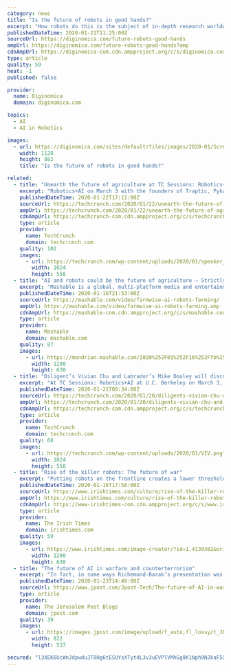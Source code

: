```yaml
---
category: news
title: "Is the future of robots in good hands?"
excerpt: "How robots do this is the subject of in-depth research worldwide, including at NASA’s Johnson Space Center, using different combinations of sensors, point clouds, object libraries, and artificial intelligence (AI), among other technologies. For example, NASA’s Robonaut 2 humanoid is being trained to recognise, pick up, and use tools in ..."
publishedDateTime: 2020-01-21T11:25:00Z
sourceUrl: https://diginomica.com/future-robots-good-hands
ampUrl: https://diginomica.com/future-robots-good-hands?amp
cdnAmpUrl: https://diginomica-com.cdn.ampproject.org/c/s/diginomica.com/future-robots-good-hands?amp
type: article
quality: 59
heat: -1
published: false

provider:
  name: Diginomica
  domain: diginomica.com

topics:
  - AI
  - AI in Robotics

images:
  - url: https://diginomica.com/sites/default/files/images/2020-01/Screenshot%202020-01-21%20at%2010.58.55.png
    width: 1128
    height: 882
    title: "Is the future of robots in good hands?"

related:
  - title: "Unearth the future of agriculture at TC Sessions: Robotics+AI with the CEOs of Traptic, Farmwise and Pyka"
    excerpt: "Robotics+AI on March 3 with the founders of Traptic, Pyka, and Farmwise. Traptic, and its co-founder and CEO Lewis Anderson, you may remember from Disrupt SF 2019, where it was a finalist in the Startup Battlefield. The company has developed a robotic berry picker that identifies ripe strawberries and plucks them off the plants with a gentle grip."
    publishedDateTime: 2020-01-22T17:11:00Z
    sourceUrl: https://techcrunch.com/2020/01/22/unearth-the-future-of-agriculture-at-tc-sessions-roboticsai-with-the-ceos-of-traptic-farmwise-and-pyka/
    ampUrl: https://techcrunch.com/2020/01/22/unearth-the-future-of-agriculture-at-tc-sessions-roboticsai-with-the-ceos-of-traptic-farmwise-and-pyka/amp/
    cdnAmpUrl: https://techcrunch-com.cdn.ampproject.org/c/s/techcrunch.com/2020/01/22/unearth-the-future-of-agriculture-at-tc-sessions-roboticsai-with-the-ceos-of-traptic-farmwise-and-pyka/amp/
    type: article
    provider:
      name: TechCrunch
      domain: techcrunch.com
    quality: 102
    images:
      - url: https://techcrunch.com/wp-content/uploads/2020/01/speaker_3_robotics_agrotech-2.png?w=1024
        width: 1024
        height: 558
  - title: "AI and robots could be the future of agriculture — Strictly Robots"
    excerpt: "Mashable is a global, multi-platform media and entertainment company. Powered by its own proprietary technology, Mashable is the go-to source for tech, digital culture and entertainment content for its dedicated and influential audience around the globe. ©2020 Mashable, Inc. All Rights Reserved. Mashable, MashBash and Mashable House are among ..."
    publishedDateTime: 2020-01-16T21:53:00Z
    sourceUrl: https://mashable.com/video/farmwise-ai-robots-farming/
    ampUrl: https://mashable.com/video/farmwise-ai-robots-farming.amp
    cdnAmpUrl: https://mashable-com.cdn.ampproject.org/c/s/mashable.com/video/farmwise-ai-robots-farming.amp
    type: article
    provider:
      name: Mashable
      domain: mashable.com
    quality: 87
    images:
      - url: https://mondrian.mashable.com/2020%252F01%252F16%252Ffb%252F4ce1af61f56d418791bd1943a0e241bf.d3358.png%252F1200x630.png?signature=2_OfVvw_btp4UlWKx25cVJvrcxI=
        width: 1200
        height: 630
  - title: "Diligent’s Vivian Chu and Labrador’s Mike Dooley will discuss assistive robotics at TC Sessions: Robotics+AI"
    excerpt: "At TC Sessions: Robotics+AI at U.C. Berkeley on March 3, we’ll be speaking with a pair of founders developing offerings for precisely these needs. Vivian Chu is the cofounder and CEO of Diligent Robotics. The company has developed the Moxi robot to help assist with chores and other non-patient tasks, in order to allow caregivers more time to ..."
    publishedDateTime: 2020-01-21T00:34:00Z
    sourceUrl: https://techcrunch.com/2020/01/20/diligents-vivian-chu-and-labradors-mike-dooley-will-discuss-assistive-robotics-at-tc-sessions-roboticsai/
    ampUrl: https://techcrunch.com/2020/01/20/diligents-vivian-chu-and-labradors-mike-dooley-will-discuss-assistive-robotics-at-tc-sessions-roboticsai/amp/
    cdnAmpUrl: https://techcrunch-com.cdn.ampproject.org/c/s/techcrunch.com/2020/01/20/diligents-vivian-chu-and-labradors-mike-dooley-will-discuss-assistive-robotics-at-tc-sessions-roboticsai/amp/
    type: article
    provider:
      name: TechCrunch
      domain: techcrunch.com
    quality: 68
    images:
      - url: https://techcrunch.com/wp-content/uploads/2020/01/VIV.png?w=1024
        width: 1024
        height: 558
  - title: "Rise of the killer robots: The future of war"
    excerpt: "Putting robots on the frontline creates a lower threshold for war. It mandates a kind of unaccountable killing as no computer can be hauled before a court. But there is also a major technological problem. Based on our current knowledge of artificial intelligence, says Nolan, creating an autonomous killing machine that targets effectively and ..."
    publishedDateTime: 2020-01-16T17:58:00Z
    sourceUrl: https://www.irishtimes.com/culture/rise-of-the-killer-robots-the-future-of-war-1.4139390
    ampUrl: https://www.irishtimes.com/culture/rise-of-the-killer-robots-the-future-of-war-1.4139390
    cdnAmpUrl: https://www-irishtimes-com.cdn.ampproject.org/c/s/www.irishtimes.com/culture/rise-of-the-killer-robots-the-future-of-war-1.4139390
    type: article
    provider:
      name: The Irish Times
      domain: irishtimes.com
    quality: 59
    images:
      - url: https://www.irishtimes.com/image-creator/?id=1.4139382&origw=1440
        width: 1200
        height: 630
  - title: "The future of AI in warfare and counterterrorism"
    excerpt: "In fact, in some ways Richemond-Barak’s presentation was an attempt to balance a discussion of AI and war that has mostly revolved around the worldwide civil society Campaign to Stop Killer Robots. The campaign was launched ... then even if human operators are in the loop, they may start to undervalue their human intuition and base too ..."
    publishedDateTime: 2020-01-23T14:49:00Z
    sourceUrl: https://www.jpost.com/Jpost-Tech/The-future-of-AI-in-warfare-and-counterterrorism-615112
    type: article
    provider:
      name: The Jerusalem Post Blogs
      domain: jpost.com
    quality: 39
    images:
      - url: https://images.jpost.com/image/upload/f_auto,fl_lossy/t_JD_ArticleMainImageFaceDetect/452274
        width: 822
        height: 537

secured: "l3XEK6UcWnJdpwduJT8Hg6tESUYsXTytdL3v3uEVPlVMhGg8K1Nph9NJkaF5XjY4l0k3NPldB+tOWdKOI4A1RiFDuL5drb3oVO1xNbQjwIRmhR5bd4ZXo6p+hIdWy7ikIyZi/6REM3cXSEYyRz7F9pwZpYOUyUStld6O7tUY7nUZEGBBXN3bNR14hB1CaS95bJRXx85fAYfI7ai+stcDlXZMQcQJ41SYo5I4dZW0rwTvVNO3friIvz5oYxH9puyyXnJBZVP1YCt8+2AQjUNHMioH2eIHNi0j30w8SZa8r4tlPDFb/2NgCBOEPlAEvWcs4I8a3kYwiE8w+w/U1hfiy0vmtQGwtjb142bZG2vli7sarQ1IPCaax+Mea10xIbsNof32WPnvA5mQ70fbewxPHQlSEjICOKjsOJJTZyNNItyQ/vjVsg49mQ9NuiC+jfc4ZTziOGorUWX+KqEUnwDrdg==;60Moqr1RdONZ21S1vXcM6g=="
---
```


